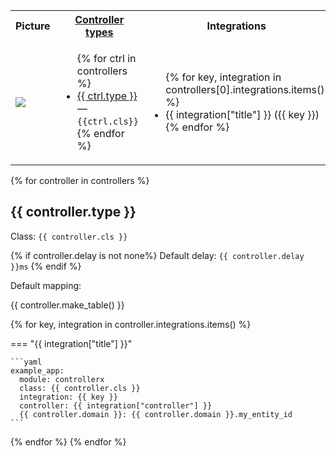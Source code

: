 <table>
    <tr>
      <th>Picture</th>
      <th>
        <a href="#">Controller types</a>
      </th>
      <th>Integrations</th>
    </tr>
    <tr>
      <td style="vertical-align: middle;"><img src="/assets/images/{{ device }}.jpeg" /></td>
      <td style="vertical-align: middle;">
        <ul>
          {% for ctrl in controllers %}
          <li>
            <a href="#{{ ctrl.type | lower | replace(' ','-') }}">{{ ctrl.type }}</a> — <code>{{ctrl.cls}}</code>
          </li>
          {% endfor %}
        </ul>
      </td>
      <td style="vertical-align: middle;">
        <ul>
          {% for key, integration in controllers[0].integrations.items() %}
          <li>
            {{ integration["title"] }} ({{ key }})
          </li>
          {% endfor %}
        </ul>
      </td>
    </tr>
  </table>
{% for controller in controllers %}

## {{ controller.type }}

Class: `{{ controller.cls }}`

{% if controller.delay is not none%}
Default delay: `{{ controller.delay }}ms`
{% endif %}

Default mapping:

{{ controller.make_table() }}

{% for key, integration in controller.integrations.items() %}

=== "{{ integration["title"] }}"

    ```yaml
    example_app:
      module: controllerx
      class: {{ controller.cls }}
      integration: {{ key }}
      controller: {{ integration["controller"] }}
      {{ controller.domain }}: {{ controller.domain }}.my_entity_id
    ```

{% endfor %}
{% endfor %}
